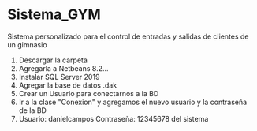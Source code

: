 # Sistema_GYM
Sistema personalizado para el control de entradas y salidas de clientes de un gimnasio
1. Descargar la carpeta
2. Agregarla a Netbeans 8.2...
3. Instalar SQL Server 2019
4. Agregar la base de datos .dak
5. Crear un Usuario para conectarnos a la BD
6. Ir a la clase "Conexion" y agregamos el nuevo usuario y la contraseña de la BD
7. Usuario: danielcampos Contraseña: 12345678 del sistema
